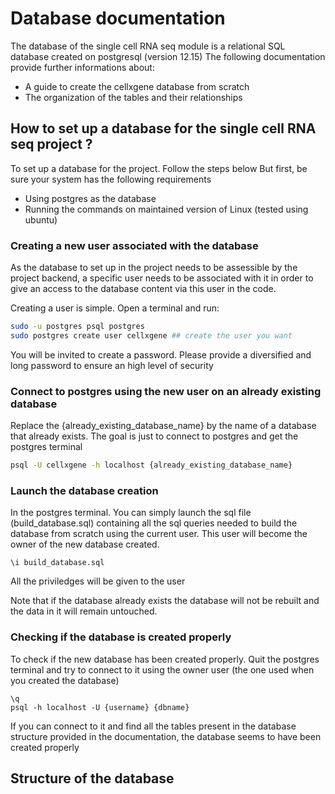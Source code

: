 # Database documentation

The database of the single cell RNA seq module is a relational SQL database created on postgresql (version 12.15)
The following documentation provide further informations about:

- A guide to create the cellxgene database from scratch
- The organization of the tables and their relationships

## How to set up a database for the single cell RNA seq project ?

To set up a database for the project. Follow the steps below
But first, be sure your system has the following requirements

- Using postgres as the database
- Running the commands on maintained version of Linux (tested using ubuntu)

### Creating a new user associated with the database

As the database to set up in the project needs to be assessible by the project
backend, a specific user needs to be associated with it in order to give an 
access to the database content via this user in the code.

Creating a user is simple. Open a terminal and run:

```bash
sudo -u postgres psql postgres
sudo postgres create user cellxgene ## create the user you want
```

You will be invited to create a password. Please provide a diversified and long
password to ensure an high level of security

### Connect to postgres using the new user on an already existing database

Replace the {already_existing_database_name} by the name of a database that 
already exists. The goal is just to connect to postgres and get the postgres
terminal

```bash
psql -U cellxgene -h localhost {already_existing_database_name}
```

### Launch the database creation 

In the postgres terminal. You can simply launch the sql file (build_database.sql) 
containing all the sql queries needed to build the database from scratch using 
the current user. This user will become the owner of the new database created.

```
\i build_database.sql
``` 

All the priviledges will be given to the user 

Note that if the database already exists the database will not be rebuilt and 
the data in it will remain untouched.

### Checking if the database is created properly

To check if the new database has been created properly. Quit the postgres terminal
and try to connect to it using the owner user (the one used when you created the 
database)

```
\q
psql -h localhost -U {username} {dbname}
```

If you can connect to it and find all the tables present in the database structure
provided in the documentation, the database seems to have been created properly


## Structure of the database
